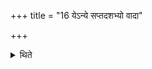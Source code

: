 +++
title = "16 येऽन्ये सप्तदशभ्यो वादा"

+++

<details><summary>थिते</summary>

16. The words (referring to the number) other than seventeen find their place only in the (Dvādaśāha of the) Ahīna type.  
</details>
